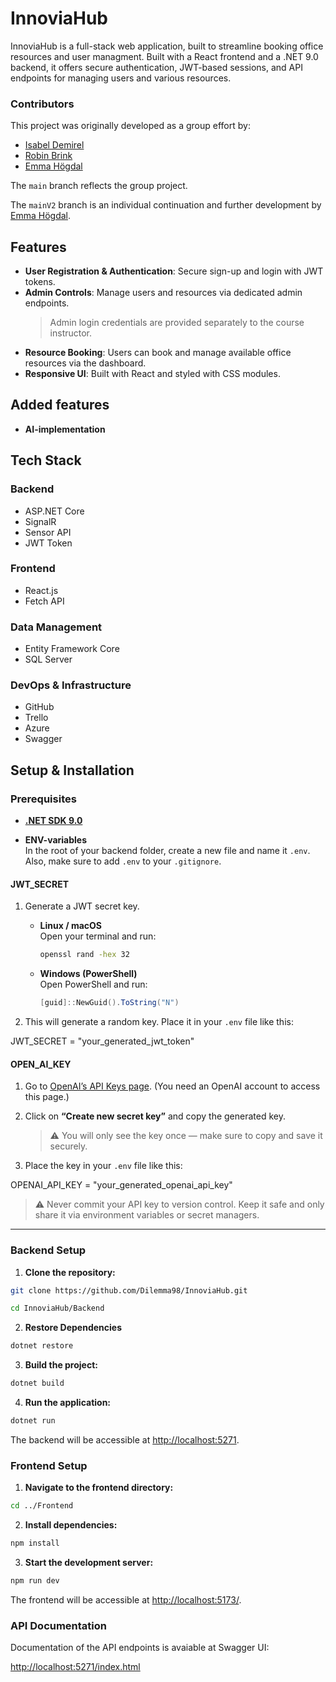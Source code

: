 # InnoviaHub

InnoviaHub is a full-stack web application, built to streamline booking office resources and user managment.
Built with a React frontend and a .NET 9.0 backend, it offers secure authentication, JWT-based sessions, and API endpoints for managing users and various resources.
### Contributors
This project was originally developed as a group effort by:
- [Isabel Demirel](https://github.com/pixabel)
- [Robin Brink](https://github.com/Brinkentosh)
- [Emma Högdal](https://github.com/Dilemma98)

The `main` branch reflects the group project.

The `mainV2` branch is an individual continuation and further development by [Emma Högdal](https://github.com/Dilemma98).

## Features

- **User Registration & Authentication**: Secure sign-up and login with JWT tokens.
- **Admin Controls**: Manage users and resources via dedicated admin endpoints.  
  > Admin login credentials are provided separately to the course instructor.
- **Resource Booking**: Users can book and manage available office resources via the dashboard.
- **Responsive UI**: Built with React and styled with CSS modules.

## Added features 
- **AI-implementation**

## Tech Stack

### Backend

- ASP.NET Core
- SignalR
- Sensor API
- JWT Token

### Frontend

- React.js
- Fetch API

### Data Management

- Entity Framework Core
- SQL Server

### DevOps & Infrastructure

- GitHub
- Trello
- Azure
- Swagger

## Setup & Installation

### Prerequisites

- **[.NET SDK 9.0](https://dotnet.microsoft.com/download/dotnet/9.0)**

- **ENV-variables**  
  In the root of your backend folder, create a new file and name it `.env`.  
  Also, make sure to add `.env` to your `.gitignore`.

#### JWT_SECRET

1. Generate a JWT secret key.

   - **Linux / macOS**  
     Open your terminal and run:  
     ```bash
     openssl rand -hex 32
     ```

   - **Windows (PowerShell)**  
     Open PowerShell and run:  
     ```powershell
     [guid]::NewGuid().ToString("N")
     ```

2. This will generate a random key. Place it in your `.env` file like this:

JWT_SECRET = "your_generated_jwt_token"

#### OPEN_AI_KEY
1. Go to [OpenAI’s API Keys page](https://platform.openai.com/account/api-keys).
(You need an OpenAI account to access this page.)

2. Click on **“Create new secret key”** and copy the generated key.  
   > ⚠️ You will only see the key once — make sure to copy and save it securely.

3. Place the key in your `.env` file like this:

OPENAI_API_KEY = "your_generated_openai_api_key"
 > ⚠️ Never commit your API key to version control. Keep it safe and only share it via environment variables or secret managers.

------
### Backend Setup

1. **Clone the repository:**

```bash
git clone https://github.com/Dilemma98/InnoviaHub.git

cd InnoviaHub/Backend 
```

2. **Restore Dependencies**

```bash
dotnet restore
```

3. **Build the project:**

```bash
dotnet build
```

4. **Run the application:**

```bash
dotnet run
```

The backend will be accessible at <http://localhost:5271>.

### Frontend Setup

1. **Navigate to the frontend directory:**

```bash
cd ../Frontend
```

2. **Install dependencies:**

```bash
npm install
```

3. **Start the development server:**

```bash
npm run dev
```

The frontend will be accessible at <http://localhost:5173/>.

### API Documentation

Documentation of the API endpoints is avaiable at Swagger UI:

<http://localhost:5271/index.html>
